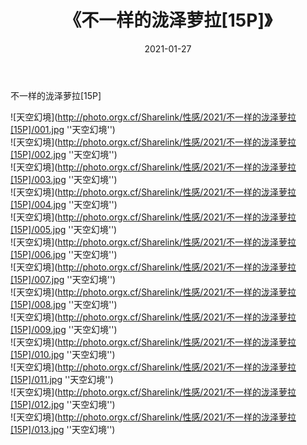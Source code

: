﻿---
layout: post
title:  《不一样的泷泽萝拉[15P]》
date:   2021-01-27
img: http://photo.orgx.cf/Sharelink/性感/2021/不一样的泷泽萝拉[15P]/000.jpg
categories: [美女, 性感, 泳衣]
---

不一样的泷泽萝拉[15P]



![天空幻境](http://photo.orgx.cf/Sharelink/性感/2021/不一样的泷泽萝拉[15P]/001.jpg ''天空幻境'') <br>
![天空幻境](http://photo.orgx.cf/Sharelink/性感/2021/不一样的泷泽萝拉[15P]/002.jpg ''天空幻境'') <br>
![天空幻境](http://photo.orgx.cf/Sharelink/性感/2021/不一样的泷泽萝拉[15P]/003.jpg ''天空幻境'') <br>
![天空幻境](http://photo.orgx.cf/Sharelink/性感/2021/不一样的泷泽萝拉[15P]/004.jpg ''天空幻境'') <br>
![天空幻境](http://photo.orgx.cf/Sharelink/性感/2021/不一样的泷泽萝拉[15P]/005.jpg ''天空幻境'') <br>
![天空幻境](http://photo.orgx.cf/Sharelink/性感/2021/不一样的泷泽萝拉[15P]/006.jpg ''天空幻境'') <br>
![天空幻境](http://photo.orgx.cf/Sharelink/性感/2021/不一样的泷泽萝拉[15P]/007.jpg ''天空幻境'') <br>
![天空幻境](http://photo.orgx.cf/Sharelink/性感/2021/不一样的泷泽萝拉[15P]/008.jpg ''天空幻境'') <br>
![天空幻境](http://photo.orgx.cf/Sharelink/性感/2021/不一样的泷泽萝拉[15P]/009.jpg ''天空幻境'') <br>
![天空幻境](http://photo.orgx.cf/Sharelink/性感/2021/不一样的泷泽萝拉[15P]/010.jpg ''天空幻境'') <br>
![天空幻境](http://photo.orgx.cf/Sharelink/性感/2021/不一样的泷泽萝拉[15P]/011.jpg ''天空幻境'') <br>
![天空幻境](http://photo.orgx.cf/Sharelink/性感/2021/不一样的泷泽萝拉[15P]/012.jpg ''天空幻境'') <br>
![天空幻境](http://photo.orgx.cf/Sharelink/性感/2021/不一样的泷泽萝拉[15P]/013.jpg ''天空幻境'') <br>